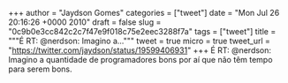
+++
author = "Jaydson Gomes"
categories = ["tweet"]
date = "Mon Jul 26 20:16:26 +0000 2010"
draft = false
slug = "0c9b0e3cc842c2c7f47e9f018c75e2eec3288f7a"
tags = ["tweet"]
title = """É RT: @nerdson: Imagino a..."""
tweet = true
micro = true
tweet_url = "https://twitter.com/jaydson/status/19599406931"
+++
É RT: @nerdson: Imagino a quantidade de programadores bons por aí que não têm tempo para serem bons.

